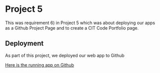 # Project 5

This was requirement 6) in Project 5 which was about deploying our apps as a Github Project Page and to create a CIT Code Portfolio page.

## Deployment

As part of this project, we deployed our web app to Github

[Here is the running app on Github](https://aaulakh.github.io/)
